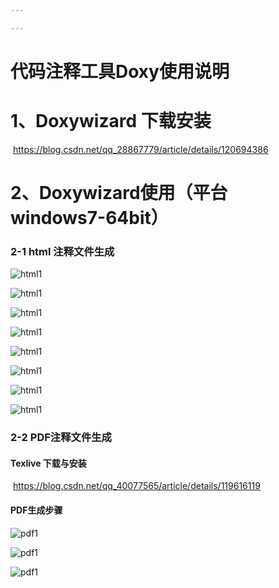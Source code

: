 ```yaml
---

---
```


#           **代码注释工具Doxy使用说明**



# 1、Doxywizard 下载安装

​     https://blog.csdn.net/qq_28867779/article/details/120694386

# 2、Doxywizard使用（平台 windows7-64bit）

### 2-1 html 注释文件生成

![html1](./photo/html1.png)

![html1](./photo/html2.png)

![html1](./photo/html3.png)

![html1](./photo/html4.png)

![html1](./photo/html5.png)

![html1](./photo/html6.png)

![html1](./photo/html7.png)

![html1](./photo/html8_中文注释设置.png)

###  2-2 PDF注释文件生成

####     Texlive 下载与安装

​		https://blog.csdn.net/qq_40077565/article/details/119616119

####    PDF生成步骤

![pdf1](./\photo\pdf1.png)

![pdf1](./\photo\pdf2.png)

   ![pdf1](./\photo\pdf3.png)